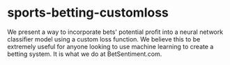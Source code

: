 # sports-betting-customloss
We present a way to incorporate bets' potential profit into a neural network classifier model using a custom loss function. We believe this to be extremely useful for anyone looking to use machine learning to create a betting system. It is what we do at BetSentiment.com.
